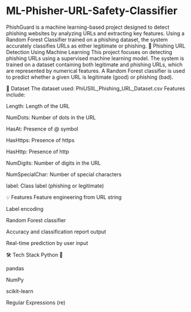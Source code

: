 # ML-Phisher-URL-Safety-Classifier
PhishGuard is a machine learning-based project designed to detect phishing websites by analyzing URLs and extracting key features. Using a Random Forest Classifier trained on a phishing dataset, the system accurately classifies URLs as either legitimate or phishing.
🔐 Phishing URL Detection Using Machine Learning This project focuses on detecting phishing URLs using a supervised machine learning model. The system is trained on a dataset containing both legitimate and phishing URLs, which are represented by numerical features. A Random Forest classifier is used to predict whether a given URL is legitimate (good) or phishing (bad).

📂 Dataset The dataset used: PhiUSIIL_Phishing_URL_Dataset.csv Features include:

Length: Length of the URL

NumDots: Number of dots in the URL

HasAt: Presence of @ symbol

HasHttps: Presence of https

HasHttp: Presence of http

NumDigits: Number of digits in the URL

NumSpecialChar: Number of special characters

label: Class label (phishing or legitimate)

💡 Features Feature engineering from URL string

Label encoding

Random Forest classifier

Accuracy and classification report output

Real-time prediction by user input

🛠️ Tech Stack Python 🐍

pandas

NumPy

scikit-learn

Regular Expressions (re)

